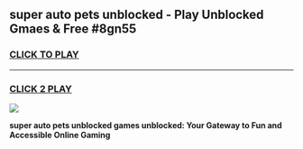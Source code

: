 
## super auto pets unblocked - Play Unblocked Gmaes & Free #8gn55
<h3>
<a href="https://news.freeplayer.one?title=super_auto_pets_unblocked&ref=24F">CLICK TO PLAY</a></h3>
<hr>

<h3>
<a href="https://news.freeplayer.one?title=super_auto_pets_unblocked&ref=24F">CLICK 2 PLAY</a>
  
</h3>

<a href="https://news.freeplayer.one?title=super_auto_pets_unblocked&ref=24F/"><img src="https://clearcache.store/games.png"></a>


**super auto pets unblocked games unblocked: Your Gateway to Fun and Accessible Online Gaming**
